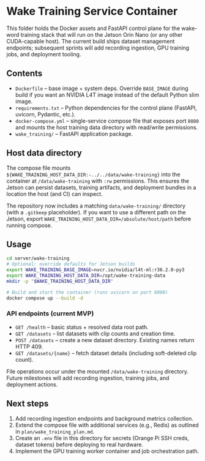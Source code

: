 # Wake Training Service Container

This folder holds the Docker assets and FastAPI control plane for the wake-word training stack that will run on the Jetson Orin Nano (or any other CUDA-capable host). The current build ships dataset management endpoints; subsequent sprints will add recording ingestion, GPU training jobs, and deployment tooling.

## Contents

- `Dockerfile` – base image + system deps. Override `BASE_IMAGE` during build if you want an NVIDIA L4T image instead of the default Python slim image.
- `requirements.txt` – Python dependencies for the control plane (FastAPI, uvicorn, Pydantic, etc.).
- `docker-compose.yml` – single-service compose file that exposes port `8080` and mounts the host training data directory with read/write permissions.
- `wake_training/` – FastAPI application package.

## Host data directory

The compose file mounts `${WAKE_TRAINING_HOST_DATA_DIR:-../../data/wake-training}` into the container at `/data/wake-training` with `:rw` permissions. This ensures the Jetson can persist datasets, training artifacts, and deployment bundles in a location the host (and CI) can inspect.

The repository now includes a matching `data/wake-training/` directory (with a `.gitkeep` placeholder). If you want to use a different path on the Jetson, export `WAKE_TRAINING_HOST_DATA_DIR=/absolute/host/path` before running compose.

## Usage

```bash
cd server/wake-training
# Optional: override defaults for Jetson builds
export WAKE_TRAINING_BASE_IMAGE=nvcr.io/nvidia/l4t-ml:r36.2.0-py3
export WAKE_TRAINING_HOST_DATA_DIR=/opt/wake-training-data
mkdir -p "$WAKE_TRAINING_HOST_DATA_DIR"

# Build and start the container (runs uvicorn on port 8080)
docker compose up --build -d
```

### API endpoints (current MVP)

- `GET /health` – basic status + resolved data root path.
- `GET /datasets` – list datasets with clip counts and creation time.
- `POST /datasets` – create a new dataset directory. Existing names return HTTP 409.
- `GET /datasets/{name}` – fetch dataset details (including soft-deleted clip count).

File operations occur under the mounted `/data/wake-training` directory. Future milestones will add recording ingestion, training jobs, and deployment actions.

## Next steps

1. Add recording ingestion endpoints and background metrics collection.
2. Extend the compose file with additional services (e.g., Redis) as outlined in `plan/wake_training_plan.md`.
3. Create an `.env` file in this directory for secrets (Orange Pi SSH creds, dataset tokens) before deploying to real hardware.
4. Implement the GPU training worker container and job orchestration path.
